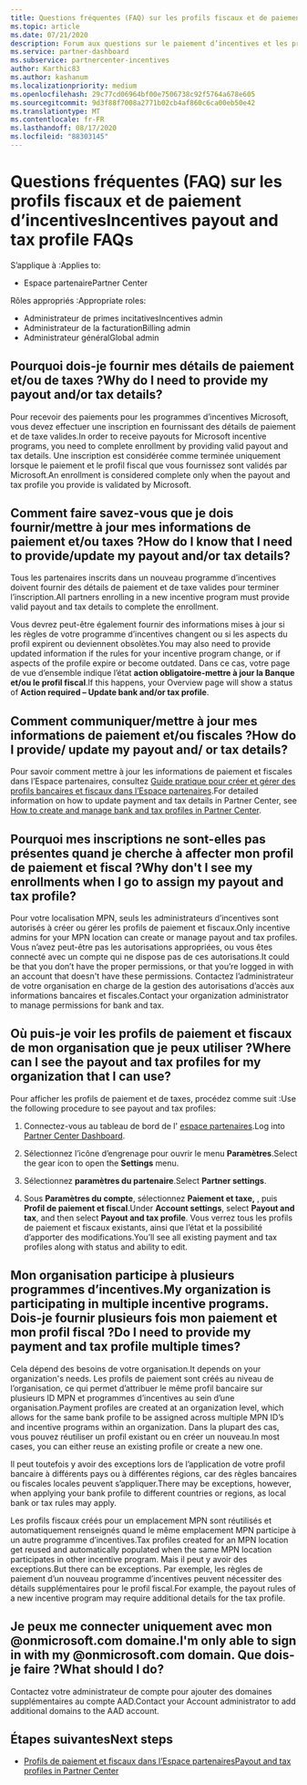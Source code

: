 ```yaml
---
title: Questions fréquentes (FAQ) sur les profils fiscaux et de paiement d’incentives
ms.topic: article
ms.date: 07/21/2020
description: Forum aux questions sur le paiement d’incentives et les profils fiscaux.
ms.service: partner-dashboard
ms.subservice: partnercenter-incentives
author: Karthic83
ms.author: kashanum
ms.localizationpriority: medium
ms.openlocfilehash: 29c77cd06964bf00e7506738c92f5764a678e605
ms.sourcegitcommit: 9d3f88f7008a2771b02cb4af860c6ca00eb50e42
ms.translationtype: MT
ms.contentlocale: fr-FR
ms.lasthandoff: 08/17/2020
ms.locfileid: "88303145"
---
```

# <a name="incentives-payout-and-tax-profile-faqs"></a><span data-ttu-id="55dba-103">Questions fréquentes (FAQ) sur les profils fiscaux et de paiement d’incentives</span><span class="sxs-lookup"><span data-stu-id="55dba-103">Incentives payout and tax profile FAQs</span></span>

<span data-ttu-id="55dba-104">S’applique à :</span><span class="sxs-lookup"><span data-stu-id="55dba-104">Applies to:</span></span>

- <span data-ttu-id="55dba-105">Espace partenaire</span><span class="sxs-lookup"><span data-stu-id="55dba-105">Partner Center</span></span>

<span data-ttu-id="55dba-106">Rôles appropriés :</span><span class="sxs-lookup"><span data-stu-id="55dba-106">Appropriate roles:</span></span>

- <span data-ttu-id="55dba-107">Administrateur de primes incitatives</span><span class="sxs-lookup"><span data-stu-id="55dba-107">Incentives admin</span></span>
- <span data-ttu-id="55dba-108">Administrateur de la facturation</span><span class="sxs-lookup"><span data-stu-id="55dba-108">Billing admin</span></span>
- <span data-ttu-id="55dba-109">Administrateur général</span><span class="sxs-lookup"><span data-stu-id="55dba-109">Global admin</span></span>

## <a name="why-do-i-need-to-provide-my-payout-andor-tax-details"></a><span data-ttu-id="55dba-110">Pourquoi dois-je fournir mes détails de paiement et/ou de taxes ?</span><span class="sxs-lookup"><span data-stu-id="55dba-110">Why do I need to provide my payout and/or tax details?</span></span>

<span data-ttu-id="55dba-111">Pour recevoir des paiements pour les programmes d’incentives Microsoft, vous devez effectuer une inscription en fournissant des détails de paiement et de taxe valides.</span><span class="sxs-lookup"><span data-stu-id="55dba-111">In order to receive payouts for Microsoft incentive programs, you need to complete enrollment by providing valid payout and tax details.</span></span> <span data-ttu-id="55dba-112">Une inscription est considérée comme terminée uniquement lorsque le paiement et le profil fiscal que vous fournissez sont validés par Microsoft.</span><span class="sxs-lookup"><span data-stu-id="55dba-112">An enrollment is considered complete only when the payout and tax profile you provide is validated by Microsoft.</span></span>

## <a name="how-do-i-know-that-i-need-to-provideupdate-my-payout-andor-tax-details"></a><span data-ttu-id="55dba-113">Comment faire savez-vous que je dois fournir/mettre à jour mes informations de paiement et/ou taxes ?</span><span class="sxs-lookup"><span data-stu-id="55dba-113">How do I know that I need to provide/update my payout and/or tax details?</span></span>

<span data-ttu-id="55dba-114">Tous les partenaires inscrits dans un nouveau programme d’incentives doivent fournir des détails de paiement et de taxe valides pour terminer l’inscription.</span><span class="sxs-lookup"><span data-stu-id="55dba-114">All partners enrolling in a new incentive program must provide valid payout and tax details to complete the enrollment.</span></span>

<span data-ttu-id="55dba-115">Vous devrez peut-être également fournir des informations mises à jour si les règles de votre programme d’incentives changent ou si les aspects du profil expirent ou deviennent obsolètes.</span><span class="sxs-lookup"><span data-stu-id="55dba-115">You may also need to provide updated information if the rules for your incentive program change, or if aspects of the profile expire or become outdated.</span></span> <span data-ttu-id="55dba-116">Dans ce cas, votre page de vue d’ensemble indique l’état **action obligatoire-mettre à jour la Banque et/ou le profil fiscal**.</span><span class="sxs-lookup"><span data-stu-id="55dba-116">If this happens, your Overview page will show a status of **Action required – Update bank and/or tax profile**.</span></span>

## <a name="how-do-i-provide-update-my-payout-and-or-tax-details"></a><span data-ttu-id="55dba-117">Comment communiquer/mettre à jour mes informations de paiement et/ou fiscales ?</span><span class="sxs-lookup"><span data-stu-id="55dba-117">How do I provide/ update my payout and/ or tax details?</span></span>

<span data-ttu-id="55dba-118">Pour savoir comment mettre à jour les informations de paiement et fiscales dans l’Espace partenaires, consultez [Guide pratique pour créer et gérer des profils bancaires et fiscaux dans l’Espace partenaires](https://support.microsoft.com/help/4524534/how-to-create-and-manage-bank-and-tax-profiles-in-partner-center).</span><span class="sxs-lookup"><span data-stu-id="55dba-118">For detailed information on how to update payment and tax details in Partner Center, see [How to create and manage bank and tax profiles in Partner Center](https://support.microsoft.com/help/4524534/how-to-create-and-manage-bank-and-tax-profiles-in-partner-center).</span></span>

## <a name="why-dont-i-see-my-enrollments-when-i-go-to-assign-my-payout-and-tax-profile"></a><span data-ttu-id="55dba-119">Pourquoi mes inscriptions ne sont-elles pas présentes quand je cherche à affecter mon profil de paiement et fiscal ?</span><span class="sxs-lookup"><span data-stu-id="55dba-119">Why don't I see my enrollments when I go to assign my payout and tax profile?</span></span>

<span data-ttu-id="55dba-120">Pour votre localisation MPN, seuls les administrateurs d’incentives sont autorisés à créer ou gérer les profils de paiement et fiscaux.</span><span class="sxs-lookup"><span data-stu-id="55dba-120">Only incentive admins for your MPN location can create or manage payout and tax profiles.</span></span> <span data-ttu-id="55dba-121">Vous n’avez peut-être pas les autorisations appropriées, ou vous êtes connecté avec un compte qui ne dispose pas de ces autorisations.</span><span class="sxs-lookup"><span data-stu-id="55dba-121">It could be that you don’t have the proper permissions, or that you’re logged in with an account that doesn't have these permissions.</span></span> <span data-ttu-id="55dba-122">Contactez l’administrateur de votre organisation en charge de la gestion des autorisations d’accès aux informations bancaires et fiscales.</span><span class="sxs-lookup"><span data-stu-id="55dba-122">Contact your organization administrator to manage permissions for bank and tax.</span></span>

## <a name="where-can-i-see-the-payout-and-tax-profiles-for-my-organization-that-i-can-use"></a><span data-ttu-id="55dba-123">Où puis-je voir les profils de paiement et fiscaux de mon organisation que je peux utiliser ?</span><span class="sxs-lookup"><span data-stu-id="55dba-123">Where can I see the payout and tax profiles for my organization that I can use?</span></span>

<span data-ttu-id="55dba-124">Pour afficher les profils de paiement et de taxes, procédez comme suit :</span><span class="sxs-lookup"><span data-stu-id="55dba-124">Use the following procedure to see payout and tax profiles:</span></span>

1. <span data-ttu-id="55dba-125">Connectez-vous au tableau de bord de l' [espace partenaires](https://partner.microsoft.com/dashboard).</span><span class="sxs-lookup"><span data-stu-id="55dba-125">Log into [Partner Center Dashboard](https://partner.microsoft.com/dashboard).</span></span>

2. <span data-ttu-id="55dba-126">Sélectionnez l’icône d’engrenage pour ouvrir le menu **Paramètres**.</span><span class="sxs-lookup"><span data-stu-id="55dba-126">Select the gear icon to open the **Settings** menu.</span></span>

3. <span data-ttu-id="55dba-127">Sélectionnez **paramètres du partenaire**.</span><span class="sxs-lookup"><span data-stu-id="55dba-127">Select **Partner settings**.</span></span>

4. <span data-ttu-id="55dba-128">Sous **Paramètres du compte**, sélectionnez **Paiement et taxe,** , puis **Profil de paiement et fiscal**.</span><span class="sxs-lookup"><span data-stu-id="55dba-128">Under **Account settings**, select **Payout and tax**, and then select **Payout and tax profile**.</span></span> <span data-ttu-id="55dba-129">Vous verrez tous les profils de paiement et fiscaux existants, ainsi que l’état et la possibilité d’apporter des modifications.</span><span class="sxs-lookup"><span data-stu-id="55dba-129">You’ll see all existing payment and tax profiles along with status and ability to edit.</span></span>

## <a name="my-organization-is-participating-in-multiple-incentive-programs-do-i-need-to-provide-my-payment-and-tax-profile-multiple-times"></a><span data-ttu-id="55dba-130">Mon organisation participe à plusieurs programmes d’incentives.</span><span class="sxs-lookup"><span data-stu-id="55dba-130">My organization is participating in multiple incentive programs.</span></span> <span data-ttu-id="55dba-131">Dois-je fournir plusieurs fois mon paiement et mon profil fiscal ?</span><span class="sxs-lookup"><span data-stu-id="55dba-131">Do I need to provide my payment and tax profile multiple times?</span></span>

<span data-ttu-id="55dba-132">Cela dépend des besoins de votre organisation.</span><span class="sxs-lookup"><span data-stu-id="55dba-132">It depends on your organization's needs.</span></span> <span data-ttu-id="55dba-133">Les profils de paiement sont créés au niveau de l’organisation, ce qui permet d’attribuer le même profil bancaire sur plusieurs ID MPN et programmes d’incentives au sein d’une organisation.</span><span class="sxs-lookup"><span data-stu-id="55dba-133">Payment profiles are created at an organization level, which allows for the same bank profile to be assigned across multiple MPN ID’s and incentive programs within an organization.</span></span> <span data-ttu-id="55dba-134">Dans la plupart des cas, vous pouvez réutiliser un profil existant ou en créer un nouveau.</span><span class="sxs-lookup"><span data-stu-id="55dba-134">In most cases, you can either reuse an existing profile or create a new one.</span></span>

<span data-ttu-id="55dba-135">Il peut toutefois y avoir des exceptions lors de l’application de votre profil bancaire à différents pays ou à différentes régions, car des règles bancaires ou fiscales locales peuvent s’appliquer.</span><span class="sxs-lookup"><span data-stu-id="55dba-135">There may be exceptions, however, when applying your bank profile to different countries or regions, as local bank or tax rules may apply.</span></span>

<span data-ttu-id="55dba-136">Les profils fiscaux créés pour un emplacement MPN sont réutilisés et automatiquement renseignés quand le même emplacement MPN participe à un autre programme d’incentives.</span><span class="sxs-lookup"><span data-stu-id="55dba-136">Tax profiles created for an MPN location get reused and automatically populated when the same MPN location participates in other incentive program.</span></span> <span data-ttu-id="55dba-137">Mais il peut y avoir des exceptions.</span><span class="sxs-lookup"><span data-stu-id="55dba-137">But there can be exceptions.</span></span> <span data-ttu-id="55dba-138">Par exemple, les règles de paiement d’un nouveau programme d’incentives peuvent nécessiter des détails supplémentaires pour le profil fiscal.</span><span class="sxs-lookup"><span data-stu-id="55dba-138">For example, the payout rules of a new incentive program may require additional details for the tax profile.</span></span>  

## <a name="im-only-able-to-sign-in-with-my-onmicrosoftcom-domain-what-should-i-do"></a><span data-ttu-id="55dba-139">Je peux me connecter uniquement avec mon @onmicrosoft.com domaine.</span><span class="sxs-lookup"><span data-stu-id="55dba-139">I'm only able to sign in with my @onmicrosoft.com domain.</span></span> <span data-ttu-id="55dba-140">Que dois-je faire ?</span><span class="sxs-lookup"><span data-stu-id="55dba-140">What should I do?</span></span>

<span data-ttu-id="55dba-141">Contactez votre administrateur de compte pour ajouter des domaines supplémentaires au compte AAD.</span><span class="sxs-lookup"><span data-stu-id="55dba-141">Contact your Account administrator to add additional domains to the AAD account.</span></span>

## <a name="next-steps"></a><span data-ttu-id="55dba-142">Étapes suivantes</span><span class="sxs-lookup"><span data-stu-id="55dba-142">Next steps</span></span>

- [<span data-ttu-id="55dba-143">Profils de paiement et fiscaux dans l’Espace partenaires</span><span class="sxs-lookup"><span data-stu-id="55dba-143">Payout and tax profiles in Partner Center</span></span>](incentives-create-and-manage-your-payout-and-tax-profiles.md)
